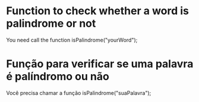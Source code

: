 <h1> Function to check whether a word is palindrome or not </h1>

You need call the function isPalindrome("yourWord");

<h1>Função para verificar se uma palavra é palíndromo ou não </h1>

Você precisa chamar a função isPalindrome("suaPalavra");
